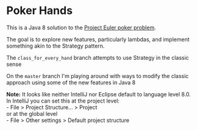 Poker Hands
===========

This is a Java 8 solution to the [Project Euler poker problem](https://projecteuler.net/problem=54).
 
The goal is to explore new features, particularly lambdas, and implement something akin to the Strategy pattern.

The `class_for_every_hand` branch attempts to use Strategy in the classic sense

On the `master` branch I'm playing around with ways to modify the classic approach using some of the new features in Java 8


**Note:** It looks like neither IntelliJ nor Eclipse default to language level 8.0.  
In IntelliJ you can set this  at the project level:  
    - File > Project Structure... > Project  
or at the global level   
    - File > Other settings > Default project structure